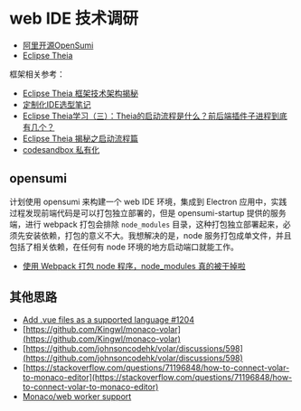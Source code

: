 # web IDE 技术调研

* [阿里开源OpenSumi](https://opensumi.com/zh)
* [Eclipse Theia](https://theia-ide.org/)

框架相关参考：

* [Eclipse Theia 框架技术架构揭秘](https://zhaomenghuan.js.org/blog/theia-tech-architecture.html)
* [定制化IDE选型笔记](http://www.ayqy.net/blog/%E5%AE%9A%E5%88%B6%E5%8C%96ide%E9%80%89%E5%9E%8B%E7%AC%94%E8%AE%B0/)
* [Eclipse Theia学习（三）：Theia的启动流程是什么？前后端插件子进程到底有几个？](https://juejin.cn/post/7025823866878427173)
* [Eclipse Theia 揭秘之启动流程篇](https://blog.csdn.net/lannister_awalys_pay/article/details/117529970)
* [codesandbox 私有化](https://github.com/mcuking/blog/issues/86)


## opensumi

计划使用 opensumi 来构建一个 web IDE 环境，集成到 Electron 应用中，实践过程发现前端代码是可以打包独立部署的，但是 opensumi-startup 提供的服务端，进行 webpack 打包会排除 `node_modules` 目录，这种打包独立部署起来，必须先安装依赖，打包的意义不大。我想解决的是，node 服务打包成单文件，并且包括了相关依赖，在任何有 node 环境的地方启动端口就能工作。

* [使用 Webpack 打包 node 程序，node_modules 真的被干掉啦](https://juejin.cn/post/7158276098776629262)

## 其他思路

* [Add .vue files as a supported language #1204](https://github.com/microsoft/monaco-editor/issues/1204)
* [https://github.com/Kingwl/monaco-volar](https://github.com/Kingwl/monaco-volar)
* [https://github.com/johnsoncodehk/volar/discussions/598](https://github.com/johnsoncodehk/volar/discussions/598)
* [https://stackoverflow.com/questions/71196848/how-to-connect-volar-to-monaco-editor](https://stackoverflow.com/questions/71196848/how-to-connect-volar-to-monaco-editor)
* [Monaco/web worker support](https://github.com/johnsoncodehk/volar/discussions/598)
